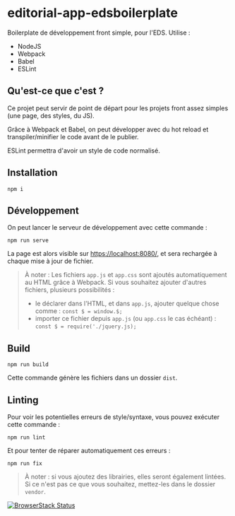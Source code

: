 # editorial-app-edsboilerplate

Boilerplate de développement front simple, pour l'EDS. Utilise :

- NodeJS
- Webpack
- Babel
- ESLint

## Qu'est-ce que c'est ?

Ce projet peut servir de point de départ pour les projets front assez simples (une page, des styles, du JS).

Grâce à Webpack et Babel, on peut développer avec du hot reload et transpiler/minifier le code avant de le publier.

ESLint permettra d'avoir un style de code normalisé.

## Installation

```
npm i
```

## Développement

On peut lancer le serveur de développement avec cette commande :

```
npm run serve
```

La page est alors visible sur [https://localhost:8080/](https://localhost:8080/), et sera rechargée à chaque mise à jour de fichier.

> À noter : Les fichiers `app.js` et `app.css` sont ajoutés automatiquement au HTML grâce à Webpack. Si vous souhaitez ajouter d'autres fichiers, plusieurs possibilités :
>
> - le déclarer dans l'HTML, et dans `app.js`, ajouter quelque chose comme : `const $ = window.$;`
> - importer ce fichier depuis `app.js` (ou `app.css` le cas échéant) : `const $ = require('./jquery.js);`

## Build

```
npm run build
```

Cette commande génère les fichiers dans un dossier `dist`.

## Linting

Pour voir les potentielles erreurs de style/syntaxe, vous pouvez exécuter cette commande :

```
npm run lint
```

Et pour tenter de réparer automatiquement ces erreurs :

```
npm run fix
```

> À noter : si vous ajoutez des librairies, elles seront également lintées. Si ce n'est pas ce que vous souhaitez, mettez-les dans le dossier `vendor`.

[![BrowserStack Status](https://www.browserstack.com/automate/badge.svg?badge_key=zWSuBX4PAYj7tdzcRREF)](https://www.browserstack.com/automate/public-build/zWSuBX4PAYj7tdzcRREF)
